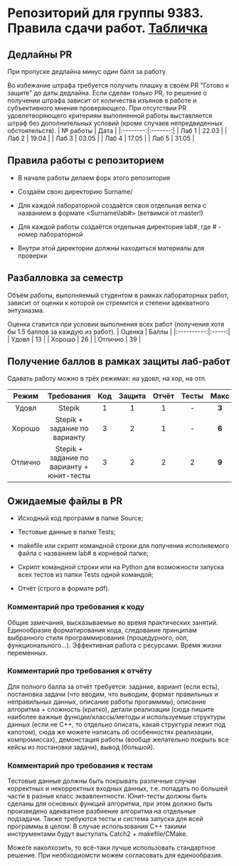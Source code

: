 # Репозиторий для группы 9383. Правила сдачи работ. [Табличка](https://docs.google.com/spreadsheets/d/1uGZ_8VjGU6MJDrPcOoF03cyn1omLoW5N75faK6XudGM/edit?usp=sharing)
## Дедлайны PR
При пропуске дедлайна минус один балл за работу.

Во избежание штрафа требуется получить плашку в своём PR "Готово к защите" до даты дедлайна. Если сделан только PR, то решение о получении штрафа зависит от количества изъянов в работе и субъективного мнения проверяющего. При отсутствии PR удовлетворяющего критериям выполненной работы выставляется штраф без дополнительных условий (кроме случаев непредвиденных обстоятельств).
| № работы |  Дата   |
|:--------:|:-------:|
|   Лаб 1  |  22.03  |
|   Лаб 2  |  19.04  |
|   Лаб 3  |  03.05  |
|   Лаб 4  |  17.05  |
|   Лаб 5  |  31.05  |

## Правила работы с репозиторием
- В начале работы делаем форк этого репозитория
   
- Создаём свою директорию Surname/
   
- Для каждой лабораторной создаётся своя отдельная ветка c названием в формате <Surname\lab#> (ветвимся от master!)
   
- Для каждой работы создаётся отдельная директория lab#, где # - номер лабораторной
   
- Внутри этой директории должны находиться материалы для проверки
      
## Разбалловка за семестр
Объём работы, выполняемый студентом в рамках лабораторных работ, зависит от оценки к которой он стремится и степени адекватного энтузиазма.

Оценка ставится при условии выполнения всех работ (получения хотя бы 1.5 баллов за каждую из работ).
|  Оценка    | Баллы |
|:----------:|:-----:|
|   Удовл    |   13  |
|   Хорошо   |   26  |
|   Отлично  |   39  |

## Получение баллов в рамках защиты лаб-работ
Сдавать работу можно в трёх режимах: на удовл, на хор, на отл.

|  Режим  | Требования | Код | Защита | Отчёт | Тесты | Макс |
|:-------:|:-----:|:-----:|:-----:|:-----:|:-----:|:-----:|
| Удовл   | Stepik | 1 | 1 | 1| - | **3** |
| Хорошо  | Stepik + задание по варианту | 3 | 2 | 1 | - | **6** |
| Отлично | Stepik + задание по варианту + юнит-тесты | 3 | 2 | 2 | 2 | **9** |

## Ожидаемые файлы в PR
- Исходный код программ в папке Source;

- Тестовые данные в папке Tests;

- makefile или скрипт командной строки для получения исполняемого файла с названием lab# в корневой папке;

- Скрипт командной строки или на Python для возможности запуска всех тестов из папки Tests одной командой;

- Отчёт (строго в формате pdf).

### Комментарий про требования к коду
 Общие замечания, высказываемые во время практических занятий. Единообразие форматирования кода, следование принципам выбранного стиля программирования (процедурного, ооп, функционального...). Эффективная работа с ресурсами. Время жизни переменных.
 
### Комментарий про требования к отчёту
 Для полного балла за отчёт требуется: задание, вариант (если есть), постановка задачи (что вводим, что выводим, формат правильных и неправильных данных, описание работы прогамммы), описание алгоритма + сложность (кратко), детали реализации (сюда пишите наиболее важные функции/классы/методы и используемые структуры данных (если не С++, то отдельно описать, какая структура лежит под капотом), сюда же можете написать об особенностях реализации, компромиссах), демонстация работы (вообще желательно покрыть все кейсы из постановки задачи), вывод (большой).
 
### Комментарий про требования к тестам
Тестовые данные должны быть покрывать различные случаи корректных и некорректных входных данных, т.е. попадать по большей части в разные класс эквавлентности. Юнит-тесты должны быть сделаны для основных функций алгоритма, при этом должно быть произведено адекватное разбиение алгоритма на отдельные подзадачи. Также требуются тесты и система запуска для всей программы в целом. В случае использования С++ такими инструментами будут выступать Catch2 + makefile/CMake.

Можете наколхозить, то всё-таки лучше использовать стандартное решение. При необходиомсти можем согласовать для единообразия.
 

   
